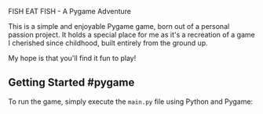 FISH EAT FISH - A Pygame Adventure

This is a simple and enjoyable Pygame game, born out of a personal passion project. It holds a special place for me as it's a recreation of a game I cherished since childhood, built entirely from the ground up.

My hope is that you'll find it fun to play!

## Getting Started #pygame

To run the game, simply execute the `main.py` file using Python and Pygame:

